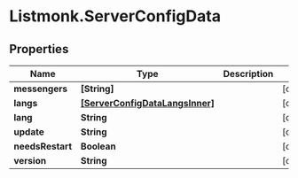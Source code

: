 # Listmonk.ServerConfigData

## Properties

Name | Type | Description | Notes
------------ | ------------- | ------------- | -------------
**messengers** | **[String]** |  | [optional] 
**langs** | [**[ServerConfigDataLangsInner]**](ServerConfigDataLangsInner.md) |  | [optional] 
**lang** | **String** |  | [optional] 
**update** | **String** |  | [optional] 
**needsRestart** | **Boolean** |  | [optional] 
**version** | **String** |  | [optional] 


